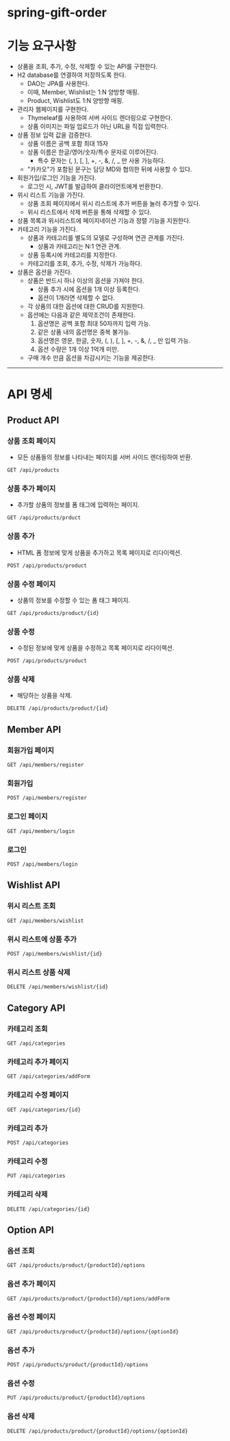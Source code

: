 # spring-gift-order

# 기능 요구사항

- 상품을 조회, 추가, 수정, 삭제할 수 있는 API를 구현한다.
- H2 database를 연결하여 저장하도록 한다.
    - DAO는 JPA를 사용한다.
    - 이때, Member, Wishlist는 1:N 양방향 매핑.
    - Product, Wishlist도 1:N 양방향 매핑.
- 관리자 웹페이지를 구현한다.
    - Thymeleaf를 사용하여 서버 사이드 렌더링으로 구현한다.
    - 상품 이미지는 파일 업로드가 아닌 URL을 직접 입력한다.
- 상품 정보 입력 값을 검증한다.
    - 상품 이름은 공백 포함 최대 15자
    - 상품 이름은 한글/영어/숫자/특수 문자로 이루어진다.
        - 특수 문자는 (, ), [, ], +, -, &, /, _ 만 사용 가능하다.
    - "카카오"가 포함된 문구는 담당 MD와 협의한 뒤에 사용할 수 있다.
- 회원가입/로그인 기능을 가진다.
    - 로그인 시, JWT를 발급하여 클라이언트에게 반환한다.
- 위시 리스트 기능을 가진다.
    - 상품 조회 페이지에서 위시 리스트에 추가 버튼을 눌러 추가할 수 있다.
    - 위시 리스트에서 삭제 버튼을 통해 삭제할 수 있다.
- 상품 목록과 위시리스트에 페이지네이션 기능과 정렬 기능을 지원한다.
- 카테고리 기능을 가진다.
    - 상품과 카테고리를 별도의 모델로 구성하며 연관 관계를 가진다.
        - 상품과 카테고리는 N:1 연관 관계.
    - 상품 등록시에 카테고리를 지정한다.
    - 카테고리를 조회, 추가, 수정, 삭제가 가능하다.
- 상품은 옵션을 가진다.
    - 상품은 반드시 하나 이상의 옵션을 가져야 한다.
        - 상품 추가 시에 옵션을 1개 이상 등록한다.
        - 옵션이 1개라면 삭제할 수 없다.
    - 각 상품의 대한 옵션에 대한 CRUD를 지원한다.
    - 옵션에는 다음과 같은 제약조건이 존재한다.
        1. 옵션명은 공백 포함 최대 50자까지 입력 가능.
        2. 같은 상품 내의 옵션명은 중복 불가능.
        3. 옵션명은 영문, 한글, 숫자, (, ), [, ], +, -, &, /, _ 만 입력 가능.
        4. 옵션 수량은 1개 이상 1억개 미만.
    - 구매 개수 만큼 옵션을 차감시키는 기능을 제공한다.

---

# API 명세

## Product API

### 상품 조회 페이지

- 모든 상품들의 정보를 나타내는 페이지를 서버 사이드 렌더링하여 반환.

```
GET /api/products
```

### 상품 추가 페이지

- 추가할 상품의 정보를 폼 태그에 입력하는 페이지.

```
GET /api/products/prduct
```

### 상품 추가

- HTML 폼 정보에 맞게 상품을 추가하고 목록 페이지로 리다이렉션.

```
POST /api/products/product
```

### 상품 수정 페이지

- 상품의 정보를 수정할 수 있는 폼 태그 페이지.

```
GET /api/products/product/{id}
```

### 상품 수정

- 수정된 정보에 맞게 상품을 수정하고 목록 페이지로 리다이렉션.

```
POST /api/products/product
```

### 상품 삭제

- 해당하는 상품을 삭제.

```
DELETE /api/products/product/{id}
```

## Member API

### 회원가입 페이지

```
GET /api/members/register
```

### 회원가입

```
POST /api/members/register
```

### 로그인 페이지

```
GET /api/members/login
```

### 로그인

```
POST /api/members/login
```

## Wishlist API

### 위시 리스트 조회

```
GET /api/members/wishlist
```

### 위시 리스트에 상품 추가

```
POST /api/members/wishlist/{id}
```

### 위시 리스트 상품 삭제

```
DELETE /api/members/wishlist/{id}
```

## Category API

### 카테고리 조회

```
GET /api/categories
```

### 카테고리 추가 페이지

```
GET /api/categories/addForm
```

### 카테고리 수정 페이지

```
GET /api/categories/{id}
```

### 카테고리 추가

```
POST /api/categories
```

### 카테고리 수정

```
PUT /api/categories
```

### 카테고리 삭제

```
DELETE /api/categories/{id}
```

## Option API

### 옵션 조회

```
GET /api/products/product/{productId}/options
```

### 옵션 추가 페이지

```
GET /api/products/product/{productId}/options/addForm
```

### 옵션 수정 페이지

```
GET /api/products/product/{productId}/options/{optionId}
```

### 옵션 추가

```
POST /api/products/product/{productId}/options
```

### 옵션 수정

```
PUT /api/products/product/{productId}/options
```

### 옵션 삭제

```
DELETE /api/products/product/{productId}/options/{optionId}
```

